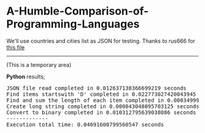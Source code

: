 # A-Humble-Comparison-of-Programming-Languages


We'll use countries and cities list as JSON for testing. Thanks to rus666 for <a href="https://github.com/russ666/all-countries-and-cities-json/blob/master/countries.json">this file</a>

----

(This is a temporary area)

<strong>Python</strong> results;

<pre>
JSON file read completed in 0.012637138366699219 seconds
Find items startswith 'D' completed in 0.022773027420043945 seconds
Find and sum the length of each item completed in 0.00034999847412109375 seconds
Create long string completed in 0.000843048095703125 seconds
Convert to binary completed in 0.010312795639038086 seconds
-------------
Execution total time: 0.04691600799560547 seconds
</pre>
